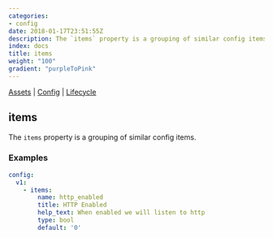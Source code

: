 ```yaml
---
categories:
- config
date: 2018-01-17T23:51:55Z
description: The `items` property is a grouping of similar config items.
index: docs
title: items
weight: "100"
gradient: "purpleToPink"
---
```


[Assets](/api/ship-assets/assets) | [Config](/api/ship-config/config) | [Lifecycle](/api/ship-lifecycle/lifecycle)

## items

The `items` property is a grouping of similar config items.




### Examples

```yaml
config:
  v1:
    - items:
        name: http_enabled
        title: HTTP Enabled
        help_text: When enabled we will listen to http
        type: bool
        default: '0'
```
